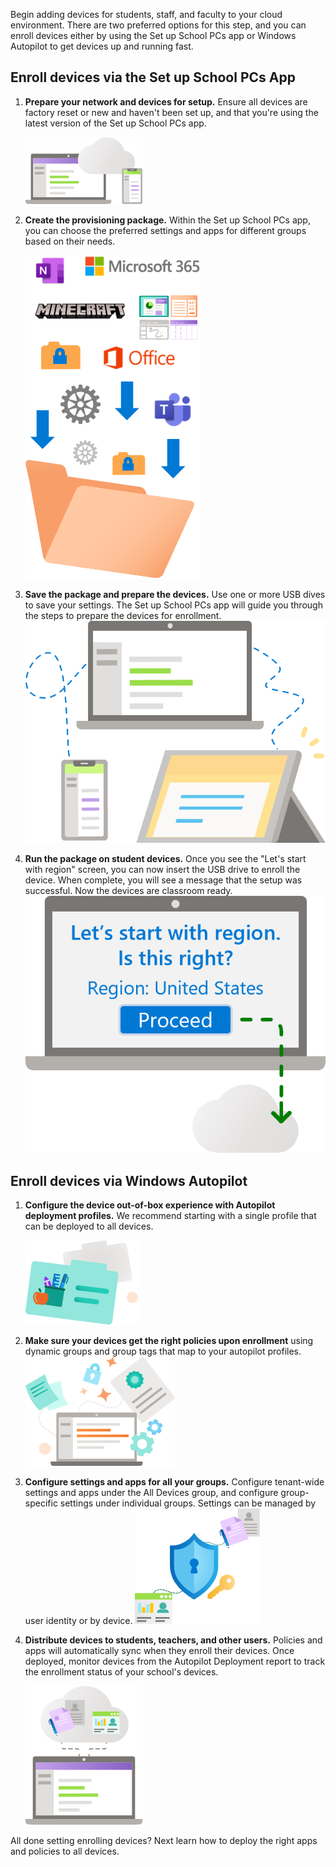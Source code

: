 Begin adding devices for students, staff, and faculty to your cloud environment. There are two preferred options for this step, and you can enroll devices either by using the Set up School PCs app or Windows Autopilot to get devices up and running fast.

## Enroll devices via the Set up School PCs App

1. **Prepare your network and devices for setup.** Ensure all devices are factory reset or new and haven't been set up, and that you're using the latest version of the Set up School PCs app. 

   ![Graphic of a laptop, a mobile phone, and a cloud.](../media/cloud-devices.png)
2. **Create the provisioning package.** Within the Set up School PCs app, you can choose the preferred settings and apps for different groups based on their needs.

   ![Graphic of logos and icons being 'packaged' into a folder.](../media/package.png)

3. **Save the package and prepare the devices.** Use one or more USB dives to save your settings. The Set up School PCs app will guide you through the steps to prepare the devices for enrollment.
   ![Graphic of computer, tablet, and mobile phone.](../media/devices.png)

4. **Run the package on student devices.** Once you see the "Let's start with region" screen, you can now insert the USB drive to enroll the device. When complete, you will see a message that the setup was successful. Now the devices are classroom ready.
   ![Graphic of first step of the student setup process.](../media/student-setup.png)

## Enroll devices via Windows Autopilot

1. **Configure the device out-of-box experience with Autopilot deployment profiles.** We recommend starting with a single profile that can be deployed to all devices.

    ![Graphic of two folder; one folder has an apple and a cup of pens on it.](../media/folder.png)

2. **Make sure your devices get the right policies upon enrollment** using dynamic groups and group tags that map to your autopilot profiles.
   ![Graphic of computer with icons flying out of it.](../media/computer-settings.png)

3. **Configure settings and apps for all your groups.** Configure tenant-wide settings and apps under the All Devices group, and configure group-specific settings under individual groups. Settings can be managed by user identity or by device.
   ![Graphic of a security shield linking to user profiles.](../media/security.png)

4. **Distribute devices to students, teachers, and other users.** Policies and apps will automatically sync when they enroll their devices. Once deployed, monitor devices from the Autopilot Deployment report to track the enrollment status of your school's devices.

   ![Graphic of a computer with user settings in a cloud above it. ](../media/distribute.png)

All done setting enrolling devices? Next learn how to deploy the right apps and policies to all devices.